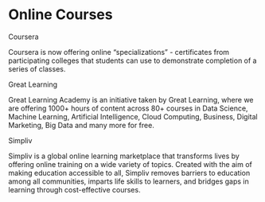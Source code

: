   
<!DOCTYPE html>
<html>
<head>

<title>Responsive Layout</title>
<meta name="viewport" content="width=device-width, initial-scale=1">
<link rel="stylesheet" type="text/css" href="/css/style.css">

</head>
<body>
<h1>Online Courses</h1>



  <div class="col-lg-4 col-md-6 col-sm-12">
  	<div class="box">
  		<p class="content-name name1">Coursera</p>
  		<p class="content">Coursera is now offering online “specializations” - certificates from participating colleges that students can use to demonstrate completion of a series of classes.
</p>
  	</div>
  </div>

  <div class="col-lg-4 col-md-6 col-sm-12">
  	<div class="box">
   		<p class="content-name name2">Great Learning</p>
   		<p class="content">Great Learning Academy is an initiative taken by Great Learning, where we are offering 1000+ hours of content across 80+ courses in Data Science, Machine Learning, Artificial Intelligence, Cloud Computing, Business, Digital Marketing, Big Data and many more for free.</p>
  	</div>
  </div>

  <div class="col-lg-4 col-md-12 col-sm-12">
  	<div class="box">
  		<p class="content-name name3">Simpliv</p>
  		<p class="content">Simpliv is a global online learning marketplace that transforms lives by offering online training on a wide variety of topics. Created with the aim of making education accessible to all, Simpliv removes barriers to education among all communities, imparts life skills to learners, and bridges gaps in learning through cost-effective courses.</p>
  	</div>	
  </div>

</body>
</html>

